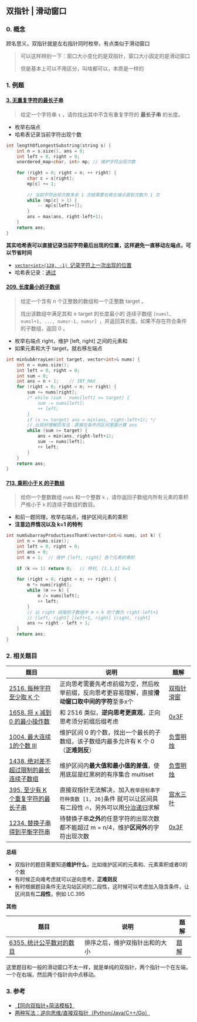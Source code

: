## 双指针 | 滑动窗口

### 0. 概念

顾名思义，双指针就是左右指针同时枚举，有点类似于滑动窗口

> 可以这样辨别一下：窗口大小变化的是双指针，窗口大小固定的是滑动窗口
>
> 但是基本上可以不用区分，叫啥都可以，本质是一样的



### 1. 例题

#### [3. 无重复字符的最长子串](https://leetcode.cn/problems/longest-substring-without-repeating-characters/)

> 给定一个字符串 `s` ，请你找出其中不含有重复字符的 **最长子串** 的长度。

- 枚举右端点
- 哈希表记录当前字符出现个数

```cpp
int lengthOfLongestSubstring(string s) {
    int n = s.size(), ans = 0;
    int left = 0, right = 0;
    unordered_map<char, int> mp; // 维护字符出现次数
    
    for (right = 0; right < n; ++ right) {
        char c = s[right];
        mp[c] += 1;
        
        // 当前字符出现次数多余 1 次就需要右移左端点直到次数为 1 次
        while (mp[c] > 1) {
            -- mp[s[left++]];
        }
        ans = max(ans, right-left+1);
    }
    return ans;
}
```

**其实哈希表可以直接记录当前字符最后出现的位置，这样避免一直移动左端点，可以节省时间**

- [`vector<int>(128, -1) `记录字符上一次出现的位置](https://leetcode.cn/submissions/detail/394855946/)
- 哈希表记录：[通过](https://leetcode.cn/submissions/detail/394856464/)



#### [209. 长度最小的子数组](https://leetcode.cn/problems/minimum-size-subarray-sum/)

> 给定一个含有 n 个正整数的数组和一个正整数 target 。
>
> 找出该数组中满足其和 ≥ target 的长度最小的 连续子数组 `[numsl, numsl+1, ..., numsr-1, numsr] `，并返回其长度。如果不存在符合条件的子数组，返回 0 。
>

- 枚举右端点 right，维护 [left, right] 之间的元素和
- 如果元素和大于 target，就右移左端点

```cpp
int minSubArrayLen(int target, vector<int>& nums) {
    int n = nums.size();
    int left = 0, right = 0;
    int sum = 0;
    int ans = n + 1;	// INT_MAX
    for (right = 0; right < n; ++ right) {
        sum += nums[right];
        /* while (sum - nums[left] >= target) {
            sum -= nums[left];
            ++ left;
        }
        if (s >= target) ans = min(ans, right-left+1); */
        // 比较好理解的写法：直接在条件的区间里面计算 ans
        while (sum >= target) {
            ans = min(ans, right-left+1);
            sum -= nums[left];
            ++ left;
        }
    }
    return ans;
}
```



#### [713. 乘积小于 K 的子数组](https://leetcode.cn/problems/subarray-product-less-than-k/)

> 给你一个整数数组 `nums` 和一个整数 `k` ，请你返回子数组内所有元素的乘积严格小于 `k` 的连续子数组的数目。

- 和前一题同理，枚举右端点，维护区间元素的乘积
- **注意边界情况以及 k=1 的特判**

```cpp
int numSubarrayProductLessThanK(vector<int>& nums, int k) {
	int n = nums.size();
    int left = 0, right = 0;
    int ans = 0;
    int m = 1;	// 维护 [left, right] 各个元素的乘积
    
    if (k <= 1) return 0;   // 特判, [1,1,1] k=1
    
    for (right = 0; right < n; ++ right) {
        m *= nums[right];
        while (m >= k) {
            m /= nums[left];
            ++ left;
        }
        // 以 right 结尾的子数组中 m < k 的个数为 right-left+1
        // [left, right] [left+1, right] [right, right]
        ans += right - left + 1;
    }
    return ans;
}
```







### 2. 相关题目

| 题目                                                         | 说明                                                         | 题解                                                         |
| ------------------------------------------------------------ | ------------------------------------------------------------ | ------------------------------------------------------------ |
| [2516. 每种字符至少取 K 个](https://leetcode.cn/problems/take-k-of-each-character-from-left-and-right/) | 正向思考需要先考虑前缀为空，然后枚举前缀，反向思考更容易理解，直接**滑动窗口取中间的字符**至多x个 | [双指针](https://leetcode.cn/submissions/detail/391726791/) [滑窗](https://leetcode.cn/submissions/detail/393522252/) |
| [1658. 将 x 减到 0 的最小操作数](https://leetcode.cn/problems/minimum-operations-to-reduce-x-to-zero/) | 和 2516 类似，**逆向思考更直观**，正向思考须分前缀后缀考虑   | [0x3F](https://leetcode.cn/problems/minimum-operations-to-reduce-x-to-zero/solution/ni-xiang-si-wei-pythonjavacgo-by-endless-b4jt/) |
| [1004. 最大连续1的个数 III](https://leetcode.cn/problems/max-consecutive-ones-iii/) | 维护区间 0 的个数，找出一个最长的子数组，该子数组内最多允许有 K 个 0（**正难则反**） | [负雪明烛](https://leetcode.cn/problems/max-consecutive-ones-iii/solution/fen-xiang-hua-dong-chuang-kou-mo-ban-mia-f76z/) |
| [1438. 绝对差不超过限制的最长连续子数组](https://leetcode.cn/problems/longest-continuous-subarray-with-absolute-diff-less-than-or-equal-to-limit/) | 维护区间内**最大值和最小值的差值**，使用底层是红黑树的有序集合 multiset | [负雪明烛](https://leetcode.cn/problems/longest-continuous-subarray-with-absolute-diff-less-than-or-equal-to-limit/solution/he-gua-de-shu-ju-jie-gou-hua-dong-chuang-v46j/) |
| [395. 至少有 K 个重复字符的最长子串](https://leetcode.cn/problems/longest-substring-with-at-least-k-repeating-characters/) | 直接双指针无法解决，加入`枚举目标串字符种类数 [1, 26]`条件 就可以让区间具有二段性 :fire:，另外可以用[分治递归](https://leetcode.cn/problems/longest-substring-with-at-least-k-repeating-characters/solution/jie-ben-ti-bang-zhu-da-jia-li-jie-di-gui-obla/)求解 | [宫水三叶](https://leetcode.cn/problems/longest-substring-with-at-least-k-repeating-characters/solution/xiang-jie-mei-ju-shuang-zhi-zhen-jie-fa-50ri1/) |
| [1234. 替换子串得到平衡字符串](https://leetcode.cn/problems/replace-the-substring-for-balanced-string/) | 待替换子串**之外**的任意字符的出现次数都不能超过 m = n/4，维护**区间外**的字符出现次数 | [0x3F](https://leetcode.cn/problems/replace-the-substring-for-balanced-string/solution/tong-xiang-shuang-zhi-zhen-hua-dong-chua-z7tu/) |



**总结**

- 双指针的题目需要知道**维护什么**，比如维护区间的元素和、元素乘积或者0的个数
- 有时候正向难考虑就可以逆向思考，**正难则反**
- 有时根据题目条件无法沟站区间的二段性，这时候可以考虑加入隐含条件，让区间具有**二段性**，例如 LC.395



**其他**

| 题目                                                         | 说明                           | 题解                                                         |
| ------------------------------------------------------------ | ------------------------------ | ------------------------------------------------------------ |
| [6355. 统计公平数对的数目](https://leetcode.cn/problems/count-the-number-of-fair-pairs/) | 排序之后，维护双指针出和的大小 | [题解](https://leetcode.cn/problems/count-the-number-of-fair-pairs/solution/cpai-xu-shuang-zhi-zhen-by-yan-hua-yi-le-8joc/) |

这里题目和一般的滑动窗口不太一样，就是单纯的双指针，两个指针一个在左端，一个在右端，然后两个指针向中点移动。



### 3. 参考

- [【同向双指针+简洁模板】](https://leetcode.cn/link/?target=https://www.bilibili.com/video/BV1hd4y1r7Gq/)
- [两种写法：逆向思维/直接双指针（Python/Java/C++/Go）](https://leetcode.cn/problems/minimum-operations-to-reduce-x-to-zero/solution/ni-xiang-si-wei-pythonjavacgo-by-endless-b4jt/)

